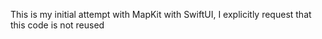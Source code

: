 This is my initial attempt with MapKit with SwiftUI, I explicitly request that this code is not reused
